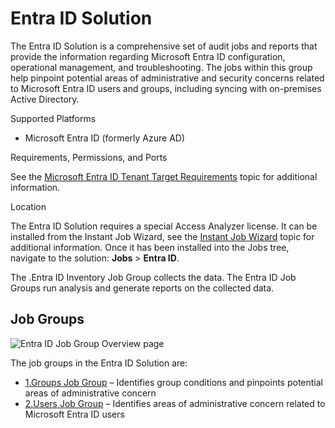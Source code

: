 # Entra ID Solution

The Entra ID Solution is a comprehensive set of audit jobs and reports that provide the information
regarding Microsoft Entra ID configuration, operational management, and troubleshooting. The jobs
within this group help pinpoint potential areas of administrative and security concerns related to
Microsoft Entra ID users and groups, including syncing with on-premises Active Directory.

Supported Platforms

- Microsoft Entra ID (formerly Azure AD)

Requirements, Permissions, and Ports

See the [Microsoft Entra ID Tenant Target Requirements](/docs/accessanalyzer/12.0/configuration/data-sources/entraid/overview.md) topic
for additional information.

Location

The Entra ID Solution requires a special Access Analyzer license. It can be installed from the
Instant Job Wizard, see the [Instant Job Wizard](/docs/accessanalyzer/12.0/administration/jobs/instantjobs/overview.md) topic for
additional information. Once it has been installed into the Jobs tree, navigate to the solution:
**Jobs** > **Entra ID**.

The .Entra ID Inventory Job Group collects the data. The Entra ID Job Groups run analysis and
generate reports on the collected data.

## Job Groups

![Entra ID Job Group Overview page](/img/product_docs/accessanalyzer/admin/runninginstances/overviewpage.webp)

The job groups in the Entra ID Solution are:

- [1.Groups Job Group](/docs/accessanalyzer/12.0/solutions/entraid/groups/overview.md) – Identifies group conditions and pinpoints potential
  areas of administrative concern
- [2.Users Job Group](/docs/accessanalyzer/12.0/solutions/entraid/users/overview.md) – Identifies areas of administrative concern related to
  Microsoft Entra ID users
